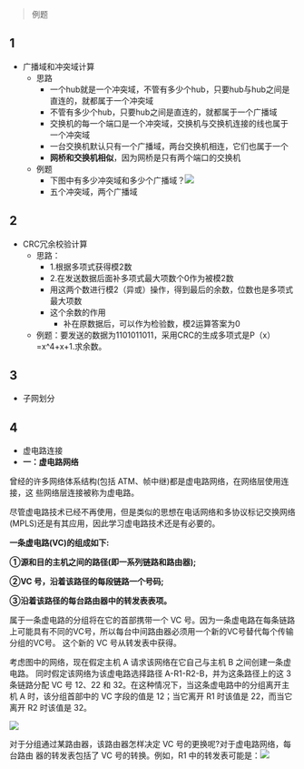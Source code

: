 > 例题

## 1

- 广播域和冲突域计算
    - 思路
        - 一个hub就是一个冲突域，不管有多少个hub，只要hub与hub之间是直连的，就都属于一个冲突域
        - 不管有多少个hub，只要hub之间是直连的，就都属于一个广播域
        - 交换机的每一个端口是一个冲突域，交换机与交换机连接的线也属于一个冲突域
        - 一台交换机默认只有一个广播域，两台交换机相连，它们也属于一个
        - **网桥和交换机相似**，因为网桥是只有两个端口的交换机
    - 例题
        - 下图中有多少冲突域和多少个广播域？![](6995a9bd-dddd-466f-a5b2-2ee11c35e8d7_1.png)
        - 五个冲突域，两个广播域

## 2

- CRC冗余校验计算
    - 思路：
        - 1.根据多项式获得模2数
        - 2.在发送数据后面补多项式最大项数个0作为被模2数
        - 用这两个数进行模2（异或）操作，得到最后的余数，位数也是多项式最大项数
        - 这个余数的作用
            - 补在原数据后，可以作为检验数，模2运算答案为0
    - 例题：要发送的数据为1101011011，采用CRC的生成多项式是P（x）=x^4+x+1.求余数。

## 3

- 子网划分



## 4

- 虚电路连接
- **一：虚电路网络**



曾经的许多网络体系结构(包括 ATM、帧中继)都是虚电路网络，在网络层使用连接，这 些网络层连接被称为虚电路。



尽管虚电路技术已经不再使用，但是类似的思想在电话网络和多协议标记交换网络 (MPLS)还是有其应用，因此学习虚电路技术还是有必要的。



**一条虚电路(VC)的组成如下:**



**①源和目的主机之间的路径(即一系列链路和路由器);**



**②VC 号，沿着该路径的每段链路一个号码;**



**③沿着该路径的每台路由器中的转发表表项。**



属于一条虚电路的分组将在它的首部携带一个 VC 号。因为一条虚电路在每条链路上可能具有不同的VC号，所以每台中间路由器必须用一个新的VC号替代每个传输分组的VC号。 这个新的 VC 号从转发表中获得。



考虑图中的网络，现在假定主机 A 请求该网络在它自己与主机 B 之间创建一条虚电路。 同时假定该网络为该虚电路选择路径 A-R1-R2-B，并为这条路径上的这 3 条链路分配 VC 号 12、22 和 32。在这种情况下，当这条虚电路中的分组离开主机 A 时，该分组首部中的 VC 字段的值是 12；当它离开 R1 时该值是 22，而当它离开 R2 时该值是 32。

![](4c8d6459-e42d-4476-b525-39c84fbd29a0_1.webp)

对于分组通过某路由器，该路由器怎样决定 VC 号的更换呢?对于虚电路网络，每台路由 器的转发表包括了 VC 号的转换。例如，R1 中的转发表可能是：![](09fb5294-2a2e-4658-9944-9bc292d80996_1.webp)


